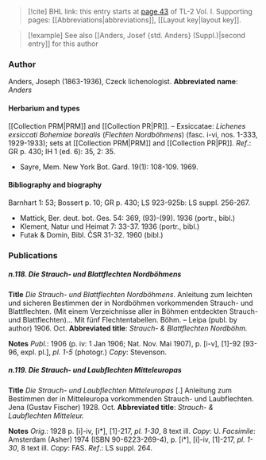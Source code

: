 > [!cite] BHL link: this entry starts at [page 43](https://www.biodiversitylibrary.org/page/33120174) of TL-2 Vol. I.
> Supporting pages: [[Abbreviations|abbreviations]], [[Layout key|layout key]].

> [!example] See also [[Anders, Josef {std. Anders} (Suppl.)|second entry]] for this author

### Author

Anders, Joseph (1863-1936), Czeck lichenologist. 
**Abbreviated name**: *Anders*

#### Herbarium and types

[[Collection PRM|PRM]] and [[Collection PR|PR]]. – Exsiccatae: *Lichenes exsiccati Bohemiae borealis* (*Flechten Nordböhmens*) (fasc. i-vi, nos. 1-333, 1929-1933); sets at [[Collection PRM|PRM]] and [[Collection PR|PR]].
*Ref*.: GR p. 430; IH 1 (ed. 6): 35, 2: 35.
- Sayre, Mem. New York Bot. Gard. 19(1): 108-109. 1969.

#### Bibliography and biography

Barnhart 1: 53; Bossert p. 10; GR p. 430; LS 923-925b: LS suppl. 256-267.
- Mattick, Ber. deut. bot. Ges. 54: 369, (93)-(99). 1936 (portr., bibl.)
- Klement, Natur und Heimat 7: 33-37. 1936 (portr., bibl.)
- Futak & Domin, Bibl. ČSR 31-32. 1960 (bibl.)

### Publications

##### n.118. Die Strauch- und Blattflechten Nordböhmens

**Title**
*Die Strauch- und Blattflechten Nordböhmens*. Anleitung zum leichten und sicheren Bestimmen der in Nordböhmen vorkommenden Strauch- und Blattflechten. (Mit einem Verzeichnisse aller in Böhmen entdeckten Strauch- und Blattflechten)... Mit fünf Flechtentabellen. Böhm. – Leipa (publ. by author) 1906. Oct.
**Abbreviated title**: *Strauch- & Blattflechten Nordböhm.*

**Notes**
*Publ*.: 1906 (p. iv: 1 Jan 1906; Nat. Nov. Mai 1907), p. \[i-v\], \[1\]-92 \[93-96, expl. pl.\], *pl. 1-5* (photogr.) *Copy*: Stevenson.

##### n.119. Die Strauch- und Laubflechten Mitteleuropas

**Title**
*Die Strauch- und Laubflechten Mitteleuropas* \[.\] Anleitung zum Bestimmen der in Mitteleuropa vorkommenden Strauch- und Laubflechten. Jena (Gustav Fischer) 1928. Oct.
**Abbreviated title**: *Strauch- & Laubflechten Mitteleur.*

**Notes**
*Orig*.: 1928 p. \[i\]-iv, \[i\*\], \[1\]-217, *pl. 1-30*, 8 text ill. *Copy*: U.
*Facsimile*: Amsterdam (Asher) 1974 (ISBN 90-6223-269-4), p. \[i\*\], \[i\]-iv, \[1\]-217, *pl. 1-30*, 8 text ill. *Copy*: FAS.
*Ref*.: LS suppl. 264.

